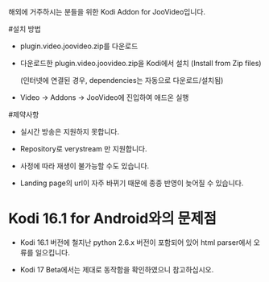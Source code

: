 
해외에 거주하시는 분들을 위한 Kodi Addon for JooVideo입니다.
 

#설치 방법

   - plugin.video.joovideo.zip를 다운로드

   - 다운로드한 plugin.video.joovideo.zip을  Kodi에서 설치 (Install from Zip files)

     (인터넷에 연결된 경우, dependencies는 자동으로 다운로드/설치됨)

   - Video -> Addons -> JooVideo에 진입하여 애드온 실행

 
#제약사항 

   - 실시간 방송은 지원하지 못합니다.

   - Repository로 verystream 만 지원합니다.

   - 사정에 따라 재생이 불가능할 수도 있습니다.
   
   - Landing page의 url이 자주 바뀌기 때문에 종종 반영이 늦어질 수 있습니다.


# Kodi 16.1 for Android와의 문제점

   - Kodi 16.1 버전에 철지난 python 2.6.x 버전이 포함되어 있어 html parser에서 오류를 일으킵니다.

   - Kodi 17 Beta에서는 제대로 동작함을 확인하였으니 참고하십시오. 
